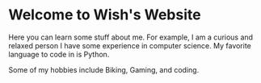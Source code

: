 # Welcome to Wish's Website
<link href="style.css" rel="stylesheet"></link>

Here you can learn some stuff about me. For example, I am a curious and relaxed person
I have some experience in computer science. My favorite language to code in is Python. 

Some of my hobbies include Biking, Gaming, and coding. 

